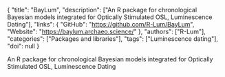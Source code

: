 {
  "title": "BayLum",
  "description": ["An R package for chronological Bayesian models integrated for Optically Stimulated OSL, Luminescence Dating"],
  "links": {
    "GitHub": "https://github.com/R-Lum/BayLum",
    "Website": "https://baylum.archaeo.science/"
  },
  "authors": ["R-Lum"],
  "categories": ["Packages and libraries"],
  "tags": ["Luminescence dating"],
  "doi": null
}

<!-- Generated by csv2md.R – do not edit by hand -->

An R package for chronological Bayesian models integrated for Optically Stimulated OSL, Luminescence Dating